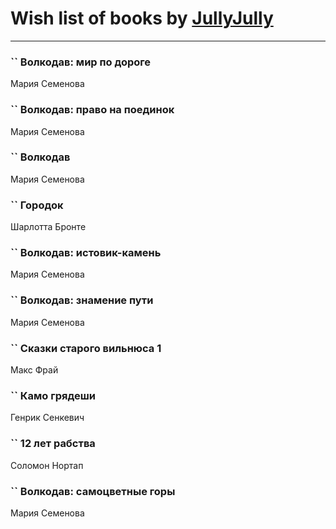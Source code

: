 # Wish list of books by [JullyJully](https://plus.google.com/u/0/117443283415472077372/)
---

### `` Волкодав: мир по дороге
Мария Семенова

### `` Волкодав: право на поединок
Мария Семенова

### `` Волкодав
Мария Семенова

### `` Городок
Шарлотта Бронте

### `` Волкодав: истовик-камень
Мария Семенова

### `` Волкодав: знамение пути
Мария Семенова

### `` Сказки старого вильнюса 1
Макс Фрай

### `` Камо грядеши
Генрик Сенкевич

### `` 12 лет рабства
Соломон Нортап

### `` Волкодав: самоцветные горы
Мария Семенова

